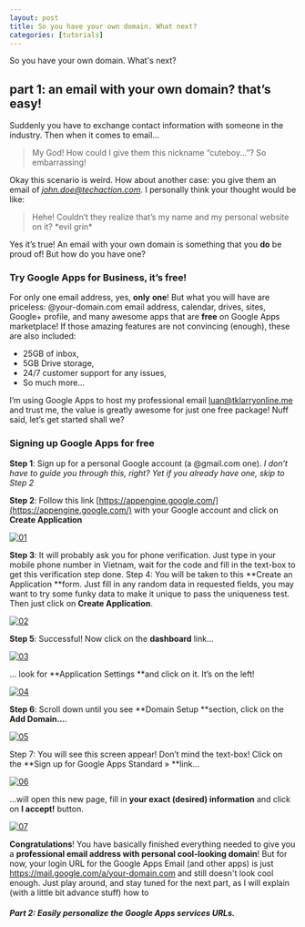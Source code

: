 ```yaml
---
layout: post
title: So you have your own domain. What next?
categories: [tutorials]
---
```


So you have your own domain. What's next?

## part 1: an email with your own domain? that’s easy!

Suddenly you have to exchange contact information with someone in the
industry. Then when it comes to email...

> My God! How could I give them this nickname “cuteboy...”? So embarrassing!

Okay this scenario is weird. How about another case: you give them an email of
*john.doe@techaction.com*. I personally think your thought would be like:

> Hehe! Couldn’t they realize that’s my name and my personal website on it? \*evil grin\*

Yes it’s true! An email with your own domain is something that you **do** be proud of! But how do
you have one?

### Try Google Apps for Business, it’s free!

For only one email address, yes, **only** **one**! But what you will have are priceless:
@your-domain.com email address, calendar, drives, sites, Google+ profile, and many awesome apps
that are **free** on Google Apps marketplace! If those amazing features are not convincing
(enough), these are also included:

-   25GB of inbox,
-   5GB Drive storage,
-   24/7 customer support for any issues,
-   So much more…

I’m using Google Apps to host my professional email
[luan@tklarryonline.me](mailto:luan@tklarryonline.me) and trust me, the value is greatly awesome
for just one free package! Nuff said, let’s get started shall we?

### Signing up Google Apps for free

**Step 1**: Sign up for a personal Google account (a @gmail.com one). *I
don’t have to guide you through this, right? Yet if you already have
one, skip to Step 2*

**Step 2**: Follow this link [https://appengine.google.com/](https://appengine.google.com/) with
your Google account and click on **Create Application**

[![01](http://tklarryonline.me/wp-content/uploads/2013/04/01.png)](http://tklarryonline.me/wp-content/uploads/2013/04/01.png)

**Step 3**: It will probably ask you for phone verification. Just type in your mobile phone number
in Vietnam, wait for the code and fill in the text-box to get this verification step done. Step 4:
You will be taken to this **Create an Application **form. Just fill in any random data in requested
fields, you may want to try some funky data to make it unique to pass the uniqueness test. Then
just click on **Create Application**.

[![02](http://tklarryonline.me/wp-content/uploads/2013/04/02.png)](http://tklarryonline.me/wp-content/uploads/2013/04/02.png)

**Step 5**: Successful! Now click on the **dashboard** link…

[![03](http://tklarryonline.me/wp-content/uploads/2013/04/03.png)](http://tklarryonline.me/wp-content/uploads/2013/04/03.png)

... look for **Application Settings **and click on it. It’s on the left!

[![04](http://tklarryonline.me/wp-content/uploads/2013/04/04.png)](http://tklarryonline.me/wp-content/uploads/2013/04/04.png)

**Step 6**: Scroll down until you see **Domain Setup **section, click on the **Add Domain…**.

[![05](http://tklarryonline.me/wp-content/uploads/2013/04/05.png)](http://tklarryonline.me/wp-content/uploads/2013/04/05.png)

Step 7: You will see this screen appear! Don’t mind the text-box! Click on the **Sign up for Google
Apps Standard » **link…

[![06](http://tklarryonline.me/wp-content/uploads/2013/04/06.png)](http://tklarryonline.me/wp-content/uploads/2013/04/06.png)

…will open this new page, fill in **your exact (desired) information** and click on **I accept!**
button.

[![07](http://tklarryonline.me/wp-content/uploads/2013/04/07.png)](http://tklarryonline.me/wp-content/uploads/2013/04/07.png)

**Congratulations**! You have basically finished everything needed to give you a **professional
email address with personal cool-looking domain**! But for now, your login URL for the Google Apps
Email (and other apps) is just https://mail.google.com/a/your-domain.com and still doesn't look
cool enough. Just play around, and stay tuned for the next part, as I will explain (with a little
bit advance stuff) how to

##### **Part 2: Easily personalize the Google Apps services URLs**.
